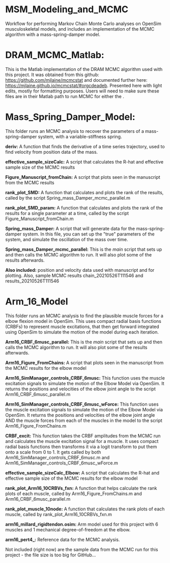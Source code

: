 # MSM_Modeling_and_MCMC
Workflow for performing Markov Chain Monte Carlo analyses on OpenSim musculoskeletal models, and includes an implementation of the MCMC algorithm with a mass-spring-damper model. 

# DRAM_MCMC_Matlab: 
This is the Matlab implementation of the DRAM MCMC algorithm used with this project. It was obtained from this github: https://github.com/mjlaine/mcmcstat and documented further here: https://mjlaine.github.io/mcmcstat/#orgcdeadeb. Presented here with light edits, mostly for formatting purposes. Users will need to make sure these files are in their Matlab path to run MCMC for either the . 

# Mass_Spring_Damper_Model: 
This folder runs an MCMC analysis to recover the parameters of a mass-spring-damper system, with a variable-stiffness spring. 

**deriv:** A function that finds the derivative of a time series trajectory, used to find velocity from position data of the mass. 

**effective_sample_sizeCalc:** A script that calculates the R-hat and effective sample size of the MCMC results 

**Figure_Manuscript_fromChain:** A script that plots seen in the manuscript from the MCMC results 

**rank_plot_SMD:** A function that calculates and plots the rank of the results, called by the script Spring_mass_Damper_mcmc_parallel.m

**rank_plot_SMD_param:** A function that calculates and plots the rank of the results for a single parameter at a time, called by the script Figure_Manuscript_fromChain.m

**Spring_mass_Damper:** A script that will generate data for the mass-spring-damper system. In this file, you can set up the "true" parameters of the system, and simulate the oscillation of the mass over time. 

**Spring_mass_Damper_mcmc_parallel:** This is the _main_ script that sets up and then calls the MCMC algorithm to run. It will also plot some of the results afterwards. 

**Also included:** position and velocity data used with manuscript and for plotting. Also, sample MCMC results chain_20210526T111546 and results_20210526T111546

# Arm_16_Model 
This folder runs an MCMC analysis to find the plausible muscle forces for a elbow flexion model in OpenSim. This uses compact radial basis functions (CRBFs) to represent muscle excitations, that then get forward integrated using OpenSim to simulate the motion of the model during each iteration.  

**Arm16_CRBF_6musc_parallel:** This is the _main_ script that sets up and then calls the MCMC algorithm to run. It will also plot some of the results afterwards. 

**Arm16_Figure_FromChains:** A script that plots seen in the manuscript from the MCMC results for the elbow model 

**Arm16_SimManager_controls_CRBF_6musc:** This function uses the muscle excitation signals to simulate the motion of the Elbow Model via OpenSim. It returns the positions and velocities of the elbow joint angle to the script Arm16_CRBF_6musc_parallel.m

**Arm16_SimManager_controls_CRBF_6musc_wForce:** This function uses the muscle excitation signals to simulate the motion of the Elbow Model via OpenSim. It returns the positions and velocities of the elbow joint angle AND the muscle forces from each of the muscles in the model to the script Arm16_Figure_FromChains.m

**CRBF_excit:** This function takes the CRBF amplitudes from the MCMC run and calculates the muscle excitation signal for a muscle. It uses compact radial basis functions then transforms it via a logit transform to put them onto a scale from 0 to 1. It gets called by both Arm16_SimManager_controls_CRBF_6musc.m and Arm16_SimManager_controls_CRBF_6musc_wForce.m 

**effective_sample_sizeCalc_Elbow:**  A script that calculates the R-hat and effective sample size of the MCMC results for the elbow model

**rank_plot_Arm16_10CRBVs_fxn:** A function that helps calculate the rank plots of each muscle, called by Arm16_Figure_FromChains.m and Arm16_CRBF_6musc_parallel.m

**rank_plot_muscle_10node:** A function that calculates the rank plots of each muscle, called by rank_plot_Arm16_10CRBVs_fxn.m

**arm16_millard_rigidtendon.osim:** Arm model used for this project with 6 muscles and 1 mechanical degree-of-freedom at the elbow. 

**arm16_pert4_:** Reference data for the MCMC analysis. 

Not included (right now) are the sample data from the MCMC run for this project - the file size is too big for GitHub... 
